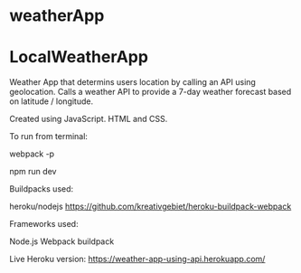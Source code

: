 # weatherApp
# LocalWeatherApp

Weather App that determins users location by calling an API using geolocation. 
Calls a weather API to provide a 7-day weather forecast based on latitude / longitude.

Created using JavaScript. HTML and CSS. 

  To run from terminal:
  
  webpack -p
  
  npm run dev 
  
  
  Buildpacks used: 
  
  heroku/nodejs
  https://github.com/kreativgebiet/heroku-buildpack-webpack

 Frameworks used:
 
 Node.js
 Webpack buildpack
 
Live Heroku version: https://weather-app-using-api.herokuapp.com/ 
